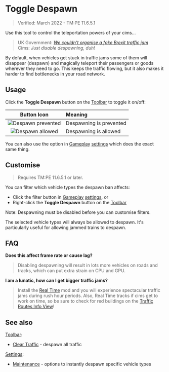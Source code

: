 # Toggle Despawn

> Verified: March 2022 - TM:PE 11.6.5.1

Use this tool to control the teleportation powers of your cims...

> UK Government: [*We couldn't organise a fake Brexit traffic
jam*](https://www.thepoke.co.uk/2019/01/07/a-fake-traffic-jam-on-an-airfield-in-kent-is-peak-brexit/)  
> Cims: *Just disable despawning, duh!*

By default, when vehicles get stuck in traffic jams some of them will disappear (despawn) and magically teleport their
passengers or goods wherever they need to go. This keeps the traffic flowing, but it also makes it harder to find
bottlenecks in your road network.

## Usage

Click the **Toggle Despawn** button on the [Toolbar](Toolbar.md) to toggle it on/off:

|                     Button Icon                     | Meaning                 |
|:---------------------------------------------------:|:------------------------|
| ![Despawn prevented](https://imgur.com/gdnZLHp.png) | Despawning is prevented |
|  ![Despawn allowed](https://imgur.com/SEBGRVX.png)  | Despawning is allowed   |

You can also use the option in [Gameplay](Gameplay.md) [settings](Settings.md) which does the exact same thing.

## Customise

> Requires TM:PE 11.6.5.1 or later.

You can filter which vehicle types the despawn ban affects:

* Click the filter button in [Gameplay](Gameplay.md) [settings](Settings.md), or
* Right-click the **Toggle Despawn** button on the [Toolbar](Toolbar.md)

Note: Despawning must be disabled before you can customise filters.

The selected vehicle types will always be allowed to despawn. It's particularly useful for allowing jammed trains to
despawn.

## FAQ

**Does this affect frame rate or cause lag?**
> Disabling despawning will result in lots more vehicles on roads and tracks, which can put extra strain on CPU and
> GPU.

**I am a lunatic, how can I get bigger traffic jams?**
> Install the [Real Time](https://steamcommunity.com/sharedfiles/filedetails/?id=1420955187) mod and you will experience
> spectacular traffic jams during rush hour periods. Also, Real Time tracks if cims get to work on time, so be sure to
> check for red buildings on the [Traffic Routes Info View](Traffic-Routes-Info-View.md)!

## See also

[Toolbar](Toolbar.md):

* [Clear Traffic](Clear-Traffic.md) - despawn all traffic

[Settings](Settings.md):

* [Maintenance](Maintenance.md) - options to instantly despawn specific vehicle types